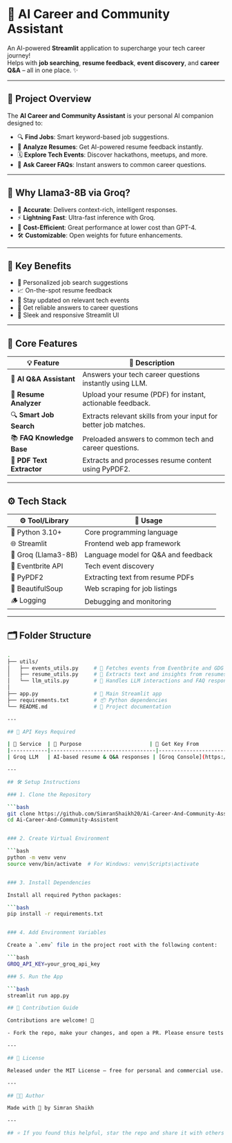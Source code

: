 # 🚀 AI Career and Community Assistant

An AI-powered **Streamlit** application to supercharge your tech career journey!  
Helps with **job searching**, **resume feedback**, **event discovery**, and **career Q&A** – all in one place. ✨

---

## 📌 Project Overview

The **AI Career and Community Assistant** is your personal AI companion designed to:

- 🔍 **Find Jobs**: Smart keyword-based job suggestions.
- 📄 **Analyze Resumes**: Get AI-powered resume feedback instantly.
- 🗓️ **Explore Tech Events**: Discover hackathons, meetups, and more.
- 🤖 **Ask Career FAQs**: Instant answers to common career questions.

---

## 🤖 Why Llama3-8B via Groq?

- 🎯 **Accurate**: Delivers context-rich, intelligent responses.
- ⚡ **Lightning Fast**: Ultra-fast inference with Groq.
- 💸 **Cost-Efficient**: Great performance at lower cost than GPT-4.
- 🛠️ **Customizable**: Open weights for future enhancements.

---

## 🎯 Key Benefits

- 💼 Personalized job search suggestions
- 📈 On-the-spot resume feedback
- 🧳 Stay updated on relevant tech events
- 🧠 Get reliable answers to career questions
- 🎨 Sleek and responsive Streamlit UI

---

## 🧠 Core Features

| 💡 Feature              | 📝 Description                                                                 |
|------------------------|---------------------------------------------------------------------------------|
| 🤖 **AI Q&A Assistant**     | Answers your tech career questions instantly using LLM.                      |
| 📄 **Resume Analyzer**      | Upload your resume (PDF) for instant, actionable feedback.                  |
| 🔍 **Smart Job Search**     | Extracts relevant skills from your input for better job matches.            |
| 📚 **FAQ Knowledge Base**   | Preloaded answers to common tech and career questions.                      |
| 🧹 **PDF Text Extractor**   | Extracts and processes resume content using PyPDF2.                          |

---

## ⚙️ Tech Stack

| ⚙️ Tool/Library        | 🔧 Usage                                      |
|------------------------|-----------------------------------------------|
| 🐍 Python 3.10+         | Core programming language                     |
| 🌐 Streamlit            | Frontend web app framework                    |
| 🧠 Groq (Llama3-8B)     | Language model for Q&A and feedback           |
| 🎫 Eventbrite API       | Tech event discovery                         |
| 📄 PyPDF2               | Extracting text from resume PDFs             |
| 🧽 BeautifulSoup        | Web scraping for job listings                 |
| 🪵 Logging              | Debugging and monitoring                     |

---

## 🗂️ Folder Structure

```bash
.
├── utils/
│   ├── events_utils.py     # 📅 Fetches events from Eventbrite and GDG APIs
│   ├── resume_utils.py     # 📄 Extracts text and insights from resumes
│   └── llm_utils.py        # 🤖 Handles LLM interactions and FAQ responses
│
├── app.py                  # 🚀 Main Streamlit app
├── requirements.txt        # 📦 Python dependencies
└── README.md               # 📘 Project documentation

---

## 🔑 API Keys Required

| 🔐 Service  | 🧩 Purpose                      | 🔗 Get Key From                                |
|------------|----------------------------------|------------------------------------------------|
| Groq LLM   | AI-based resume & Q&A responses | [Groq Console](https://console.groq.com/)      |

---

## 🛠️ Setup Instructions

### 1. Clone the Repository

```bash
git clone https://github.com/SimranShaikh20/Ai-Career-And-Community-Assistent.git
cd Ai-Career-And-Community-Assistent


### 2. Create Virtual Environment

```bash
python -m venv venv
source venv/bin/activate  # For Windows: venv\Scripts\activate


### 3. Install Dependencies

Install all required Python packages:

```bash
pip install -r requirements.txt


### 4. Add Environment Variables

Create a `.env` file in the project root with the following content:

```bash
GROQ_API_KEY=your_groq_api_key

### 5. Run the App

```bash
streamlit run app.py

## 🤝 Contribution Guide

Contributions are welcome! 🙌

- Fork the repo, make your changes, and open a PR. Please ensure tests are updated accordingly.

---

## 📜 License

Released under the MIT License – free for personal and commercial use.

---

## 👩‍💻 Author

Made with 💖 by Simran Shaikh

---

## ⭐ If you found this helpful, star the repo and share it with others!
